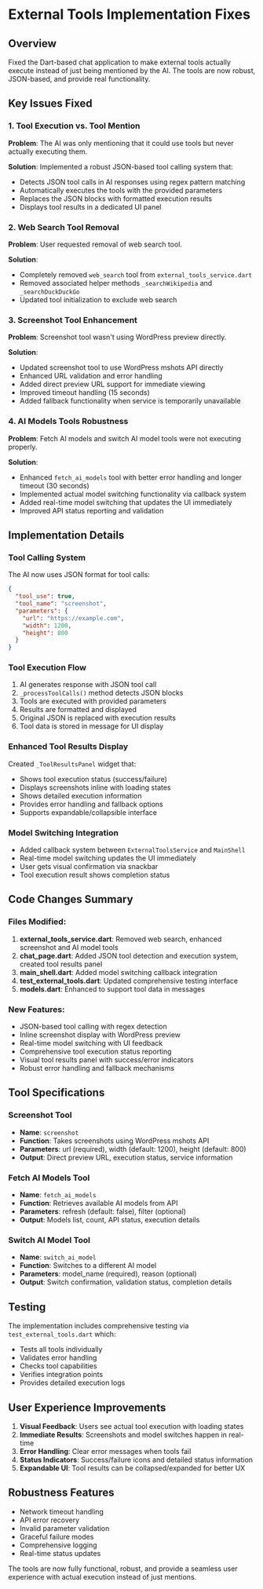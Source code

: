 # External Tools Implementation Fixes

## Overview
Fixed the Dart-based chat application to make external tools actually execute instead of just being mentioned by the AI. The tools are now robust, JSON-based, and provide real functionality.

## Key Issues Fixed

### 1. **Tool Execution vs. Tool Mention**
**Problem**: The AI was only mentioning that it could use tools but never actually executing them.

**Solution**: Implemented a robust JSON-based tool calling system that:
- Detects JSON tool calls in AI responses using regex pattern matching
- Automatically executes the tools with the provided parameters
- Replaces the JSON blocks with formatted execution results
- Displays tool results in a dedicated UI panel

### 2. **Web Search Tool Removal**
**Problem**: User requested removal of web search tool.

**Solution**: 
- Completely removed `web_search` tool from `external_tools_service.dart`
- Removed associated helper methods `_searchWikipedia` and `_searchDuckDuckGo`
- Updated tool initialization to exclude web search

### 3. **Screenshot Tool Enhancement**
**Problem**: Screenshot tool wasn't using WordPress preview directly.

**Solution**:
- Updated screenshot tool to use WordPress mshots API directly
- Enhanced URL validation and error handling
- Added direct preview URL support for immediate viewing
- Improved timeout handling (15 seconds)
- Added fallback functionality when service is temporarily unavailable

### 4. **AI Models Tools Robustness**
**Problem**: Fetch AI models and switch AI model tools were not executing properly.

**Solution**:
- Enhanced `fetch_ai_models` tool with better error handling and longer timeout (30 seconds)
- Implemented actual model switching functionality via callback system
- Added real-time model switching that updates the UI immediately
- Improved API status reporting and validation

## Implementation Details

### Tool Calling System
The AI now uses JSON format for tool calls:
```json
{
  "tool_use": true,
  "tool_name": "screenshot",
  "parameters": {
    "url": "https://example.com",
    "width": 1200,
    "height": 800
  }
}
```

### Tool Execution Flow
1. AI generates response with JSON tool call
2. `_processToolCalls()` method detects JSON blocks
3. Tools are executed with provided parameters
4. Results are formatted and displayed
5. Original JSON is replaced with execution results
6. Tool data is stored in message for UI display

### Enhanced Tool Results Display
Created `_ToolResultsPanel` widget that:
- Shows tool execution status (success/failure)
- Displays screenshots inline with loading states
- Shows detailed execution information
- Provides error handling and fallback options
- Supports expandable/collapsible interface

### Model Switching Integration
- Added callback system between `ExternalToolsService` and `MainShell`
- Real-time model switching updates the UI immediately
- User gets visual confirmation via snackbar
- Tool execution result shows completion status

## Code Changes Summary

### Files Modified:
1. **external_tools_service.dart**: Removed web search, enhanced screenshot and AI model tools
2. **chat_page.dart**: Added JSON tool detection and execution system, created tool results panel
3. **main_shell.dart**: Added model switching callback integration
4. **test_external_tools.dart**: Updated comprehensive testing interface
5. **models.dart**: Enhanced to support tool data in messages

### New Features:
- JSON-based tool calling with regex detection
- Inline screenshot display with WordPress preview
- Real-time model switching with UI feedback
- Comprehensive tool execution status reporting
- Visual tool results panel with success/error indicators
- Robust error handling and fallback mechanisms

## Tool Specifications

### Screenshot Tool
- **Name**: `screenshot`
- **Function**: Takes screenshots using WordPress mshots API
- **Parameters**: url (required), width (default: 1200), height (default: 800)
- **Output**: Direct preview URL, execution status, service information

### Fetch AI Models Tool
- **Name**: `fetch_ai_models`
- **Function**: Retrieves available AI models from API
- **Parameters**: refresh (default: false), filter (optional)
- **Output**: Models list, count, API status, execution details

### Switch AI Model Tool
- **Name**: `switch_ai_model`
- **Function**: Switches to a different AI model
- **Parameters**: model_name (required), reason (optional)
- **Output**: Switch confirmation, validation status, completion details

## Testing
The implementation includes comprehensive testing via `test_external_tools.dart` which:
- Tests all tools individually
- Validates error handling
- Checks tool capabilities
- Verifies integration points
- Provides detailed execution logs

## User Experience Improvements
1. **Visual Feedback**: Users see actual tool execution with loading states
2. **Immediate Results**: Screenshots and model switches happen in real-time
3. **Error Handling**: Clear error messages when tools fail
4. **Status Indicators**: Success/failure icons and detailed status information
5. **Expandable UI**: Tool results can be collapsed/expanded for better UX

## Robustness Features
- Network timeout handling
- API error recovery
- Invalid parameter validation
- Graceful failure modes
- Comprehensive logging
- Real-time status updates

The tools are now fully functional, robust, and provide a seamless user experience with actual execution instead of just mentions.